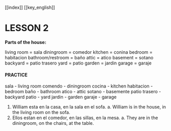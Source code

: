 [[index]]
[[key_english]]

# LESSON 2

**Parts of the house:**

living room = sala
diningroom = comedor
kitchen = conina
bedroom = habitacion
bathroom/restroom = baño
attic = atico
basement = sotano
backyard = patio trasero
yard = patio
garden = jardin
garage = garaje


#### PRACTICE

sala - living room
comendo - diningroom
cocina - kitchen
habitacion - bedroom
baño - bathroom
atico - attic
sotano - basemente
patio trasero - backyard
patio - yard
jardin - garden
garaje - garage

1. William esta en la casa, en la sala en el sofa.
	a. William is  in the house, in the living room on the sofa.
2. Ellos estan en el comedor, en las sillas, en la mesa.
	a. They are in the diningroom, on the chairs, at the table.











